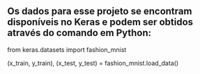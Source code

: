 ## Os dados para esse projeto se encontram disponíveis no Keras e podem ser obtidos através do comando em Python:

from keras.datasets import fashion_mnist

(x_train, y_train), (x_test, y_test) = fashion_mnist.load_data()